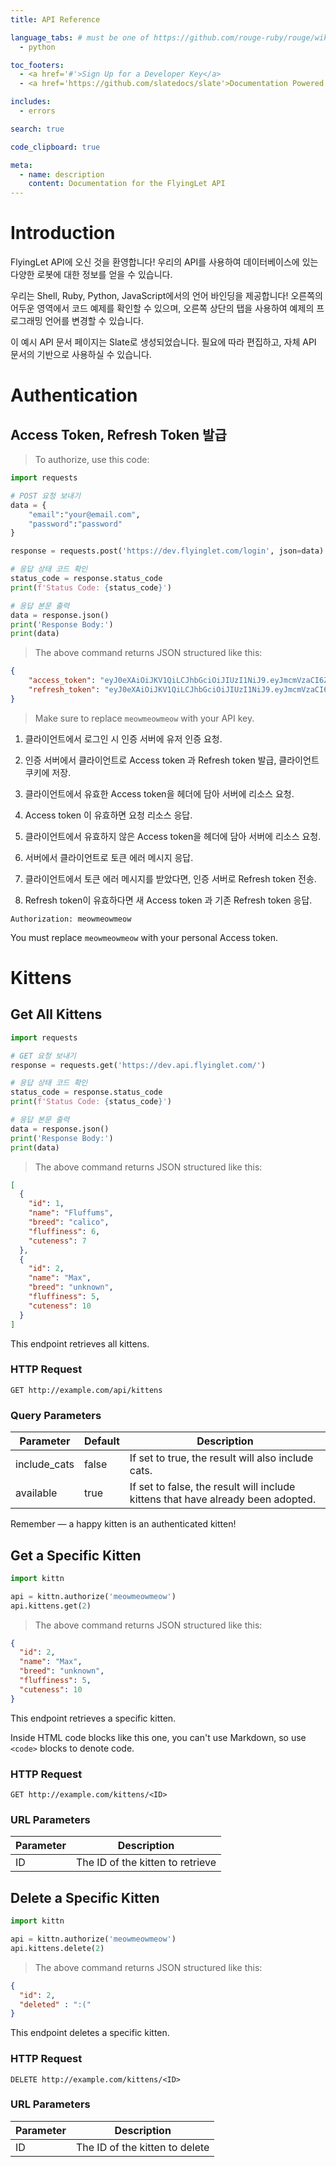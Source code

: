 ```yaml
---
title: API Reference

language_tabs: # must be one of https://github.com/rouge-ruby/rouge/wiki/List-of-supported-languages-and-lexers
  - python

toc_footers:
  - <a href='#'>Sign Up for a Developer Key</a>
  - <a href='https://github.com/slatedocs/slate'>Documentation Powered by Slate</a>

includes:
  - errors

search: true

code_clipboard: true

meta:
  - name: description
    content: Documentation for the FlyingLet API
---
```


# Introduction

FlyingLet API에 오신 것을 환영합니다! 우리의 API를 사용하여 데이터베이스에 있는 다양한 로봇에 대한 정보를 얻을 수 있습니다.

우리는 Shell, Ruby, Python, JavaScript에서의 언어 바인딩을 제공합니다! 오른쪽의 어두운 영역에서 코드 예제를 확인할 수 있으며, 오른쪽 상단의 탭을 사용하여 예제의 프로그래밍 언어를 변경할 수 있습니다.

이 예시 API 문서 페이지는 Slate로 생성되었습니다. 필요에 따라 편집하고, 자체 API 문서의 기반으로 사용하실 수 있습니다.

# Authentication

## Access Token, Refresh Token 발급 

> To authorize, use this code:

```python
import requests

# POST 요청 보내기
data = {
    "email":"your@email.com",
    "password":"password"
}

response = requests.post('https://dev.flyinglet.com/login', json=data)

# 응답 상태 코드 확인
status_code = response.status_code
print(f'Status Code: {status_code}')

# 응답 본문 출력
data = response.json()
print('Response Body:')
print(data)

```

> The above command returns JSON structured like this:

```json
{
    "access_token": "eyJ0eXAiOiJKV1QiLCJhbGciOiJIUzI1NiJ9.eyJmcmVzaCI6ZmFsc2UsImlhdCI6MTY4ODM3MTgyNiwianRpIjoiMWVmNjc3YjUtNTM0OS00NjA3LTg3ZjAtZmI2MzkwM2VlOTMxIiwidHlwZSI6ImFjY2VzcyIsInN1YiI6ImltZ3VteEBuYXZlci5jb20iLCJuYmYiOjE2ODgzNzE4MjYsImV4cCI6MTY4ODM3MTg4Niwicm9sZSI6InVzZXIifQ.xtzQhYpB4TW__m6dyG3YL_wp2DDsi_ShPOHIztBKKrQ",
    "refresh_token": "eyJ0eXAiOiJKV1QiLCJhbGciOiJIUzI1NiJ9.eyJmcmVzaCI6ZmFsc2UsImlhdCI6MTY4ODM3MTgyNiwianRpIjoiZjE1ZDJkNmMtMDgyZS00Njg5LTk1NjctYTg3NDc3NmFhNDI2IiwidHlwZSI6InJlZnJlc2giLCJzdWIiOiJpbWd1bXhAbmF2ZXIuY29tIiwibmJmIjoxNjg4MzcxODI2LCJleHAiOjE2ODgzNzU0MjZ9.qV4hdV0cNGW1YTEc4AzhZ0qvHB3ORXIWX2CBkKq4iLI"
}
```

> Make sure to replace `meowmeowmeow` with your API key.


1) 클라이언트에서 로그인 시 인증 서버에 유저 인증 요청.

2) 인증 서버에서 클라이언트로 Access token 과 Refresh token 발급, 클라이언트 쿠키에 저장.

3) 클라이언트에서 유효한 Access token을 헤더에 담아 서버에 리소스 요청.

4) Access token 이 유효하면 요청 리소스 응답.

5) 클라이언트에서 유효하지 않은 Access token을 헤더에 담아 서버에 리소스 요청.

6) 서버에서 클라이언트로 토큰 에러 메시지 응답.

7) 클라이언트에서 토큰 에러 메시지를 받았다면, 인증 서버로 Refresh token 전송.

8) Refresh token이 유효하다면 새 Access token 과 기존 Refresh token 응답.

`Authorization: meowmeowmeow`

<aside class="notice">
You must replace <code>meowmeowmeow</code> with your personal Access token.
</aside>

# Kittens

## Get All Kittens

```python
import requests

# GET 요청 보내기
response = requests.get('https://dev.api.flyinglet.com/')

# 응답 상태 코드 확인
status_code = response.status_code
print(f'Status Code: {status_code}')

# 응답 본문 출력
data = response.json()
print('Response Body:')
print(data)

```

> The above command returns JSON structured like this:

```json
[
  {
    "id": 1,
    "name": "Fluffums",
    "breed": "calico",
    "fluffiness": 6,
    "cuteness": 7
  },
  {
    "id": 2,
    "name": "Max",
    "breed": "unknown",
    "fluffiness": 5,
    "cuteness": 10
  }
]
```

This endpoint retrieves all kittens.

### HTTP Request

`GET http://example.com/api/kittens`

### Query Parameters

Parameter | Default | Description
--------- | ------- | -----------
include_cats | false | If set to true, the result will also include cats.
available | true | If set to false, the result will include kittens that have already been adopted.

<aside class="success">
Remember — a happy kitten is an authenticated kitten!
</aside>

## Get a Specific Kitten

```python
import kittn

api = kittn.authorize('meowmeowmeow')
api.kittens.get(2)
```
> The above command returns JSON structured like this:

```json
{
  "id": 2,
  "name": "Max",
  "breed": "unknown",
  "fluffiness": 5,
  "cuteness": 10
}
```

This endpoint retrieves a specific kitten.

<aside class="warning">Inside HTML code blocks like this one, you can't use Markdown, so use <code>&lt;code&gt;</code> blocks to denote code.</aside>

### HTTP Request

`GET http://example.com/kittens/<ID>`

### URL Parameters

Parameter | Description
--------- | -----------
ID | The ID of the kitten to retrieve

## Delete a Specific Kitten

```python
import kittn

api = kittn.authorize('meowmeowmeow')
api.kittens.delete(2)
```

> The above command returns JSON structured like this:

```json
{
  "id": 2,
  "deleted" : ":("
}
```

This endpoint deletes a specific kitten.

### HTTP Request

`DELETE http://example.com/kittens/<ID>`

### URL Parameters

Parameter | Description
--------- | -----------
ID | The ID of the kitten to delete

